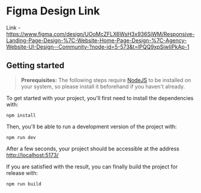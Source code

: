 # Figma Design Link

Link - https://www.figma.com/design/UOoMcZFLX6WsH3x936SjWM/Responsive-Landing-Page-Design-%7C-Website-Home-Page-Design-%7C-Agency-Website-UI-Design--Community-?node-id=5-573&t=lPQQ9xpSiwIiPkAp-1

## Getting started

> **Prerequisites:**
> The following steps require [NodeJS](https://nodejs.org/en/) to be installed on your system, so please
> install it beforehand if you haven't already.

To get started with your project, you'll first need to install the dependencies with:

```
npm install
```

Then, you'll be able to run a development version of the project with:

```
npm run dev
```

After a few seconds, your project should be accessible at the address
[http://localhost:5173/](http://localhost:5173/)


If you are satisfied with the result, you can finally build the project for release with:

```
npm run build
```
